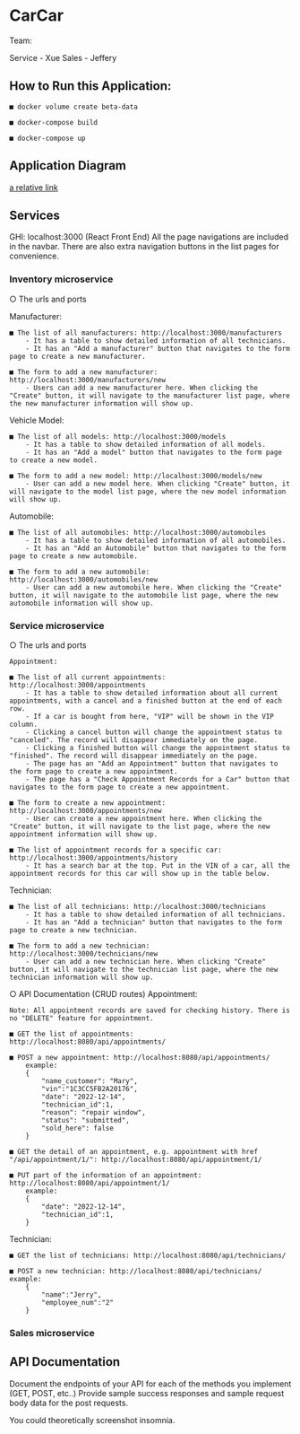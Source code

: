 # CarCar

Team:

Service - Xue
Sales - Jeffery

## How to Run this Application:

    ■ docker volume create beta-data

    ■ docker-compose build

    ■ docker-compose up


## Application Diagram

[a relative link](diagram.png)

## Services

GHI: localhost:3000 (React Front End)
All the page navigations are included in the navbar. There are also extra navigation buttons in the list pages for convenience.

### Inventory microservice
○  The urls and ports

   Manufacturer:

    ■ The list of all manufacturers: http://localhost:3000/manufacturers
        - It has a table to show detailed information of all technicians.
        - It has an "Add a manufacturer" button that navigates to the form page to create a new manufacturer.

    ■ The form to add a new manufacturer: http://localhost:3000/manufacturers/new
        - Users can add a new manufacturer here. When clicking the "Create" button, it will navigate to the manufacturer list page, where the new manufacturer information will show up.

   Vehicle Model:

    ■ The list of all models: http://localhost:3000/models
        - It has a table to show detailed information of all models.
        - It has an "Add a model" button that navigates to the form page to create a new model.

    ■ The form to add a new model: http://localhost:3000/models/new
        - User can add a new model here. When clicking "Create" button, it will navigate to the model list page, where the new model information will show up.

   Automobile:

    ■ The list of all automobiles: http://localhost:3000/automobiles
        - It has a table to show detailed information of all automobiles.
        - It has an "Add an Automobile" button that navigates to the form page to create a new automobile.

    ■ The form to add a new automobile: http://localhost:3000/automobiles/new
        - User can add a new automobile here. When clicking the "Create" button, it will navigate to the automobile list page, where the new automobile information will show up.

### Service microservice
○  The urls and ports

    Appointment:

    ■ The list of all current appointments: http://localhost:3000/appointments
        - It has a table to show detailed information about all current appointments, with a cancel and a finished button at the end of each row.
        - If a car is bought from here, "VIP" will be shown in the VIP column.
        - Clicking a cancel button will change the appointment status to "canceled". The record will disappear immediately on the page.
        - Clicking a finished button will change the appointment status to "finished". The record will disappear immediately on the page.
        - The page has an "Add an Appointment" button that navigates to the form page to create a new appointment.
        - The page has a "Check Appointment Records for a Car" button that navigates to the form page to create a new appointment.

    ■ The form to create a new appointment: http://localhost:3000/appointments/new
        - User can create a new appointment here. When clicking the "Create" button, it will navigate to the list page, where the new appointment information will show up.

    ■ The list of appointment records for a specific car: http://localhost:3000/appointments/history
        - It has a search bar at the top. Put in the VIN of a car, all the appointment records for this car will show up in the table below.

   Technician:

    ■ The list of all technicians: http://localhost:3000/technicians
        - It has a table to show detailed information of all technicians.
        - It has an "Add a technician" button that navigates to the form page to create a new technician.

    ■ The form to add a new technician: http://localhost:3000/technicians/new
        - User can add a new technician here. When clicking "Create" button, it will navigate to the technician list page, where the new technician information will show up.

○  API Documentation (CRUD routes)
   Appointment:

    Note: All appointment records are saved for checking history. There is no "DELETE" feature for appointment.

    ■ GET the list of appointments: http://localhost:8080/api/appointments/

    ■ POST a new appointment: http://localhost:8080/api/appointments/
        example:
        {
            "name_customer": "Mary",
            "vin":"1C3CC5FB2A20176",
            "date": "2022-12-14",
            "technician_id":1,
            "reason": "repair window",
            "status": "submitted",
            "sold_here": false
        }

    ■ GET the detail of an appointment, e.g. appointment with href "/api/appointment/1/": http://localhost:8080/api/appointment/1/

    ■ PUT part of the information of an appointment: http://localhost:8080/api/appointment/1/
        example:
        {
            "date": "2022-12-14",
            "technician_id":1,
        }
   Technician:

    ■ GET the list of technicians: http://localhost:8080/api/technicians/

    ■ POST a new technician: http://localhost:8080/api/technicians/
    example:
        {
            "name":"Jerry",
            "employee_num":"2"
        }


### Sales microservice




## API Documentation

Document the endpoints of your API for each of the methods you implement (GET, POST, etc..)
Provide sample success responses and sample request body data for the post requests.

You could theoretically screenshot insomnia.
